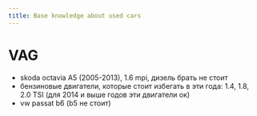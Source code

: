 ```yaml
---
title: Base knowledge about used cars
---
```


# VAG

- skoda octavia A5 (2005-2013), 1.6 mpi, дизель брать не стоит
- бензиновые двигатели, которые стоит избегать в эти года: 1.4, 1.8, 2.0 TSI
  (для 2014 и выше годов эти двигатели ок)
- vw passat b6 (b5 не стоит)
